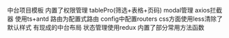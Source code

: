 中台项目模板
内置了权限管理 tablePro(筛选+表格+页码)  modal管理  axios拦截器
使用ts+antd 路由为配置式路由 config中配置routers
css方面使用less清除了默认样式  有现成的中台布局
状态管理使用redux
内置了部分常用方法函数
